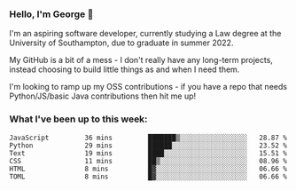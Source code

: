 ### Hello, I'm George 👋

I'm an aspiring software developer, currently studying a Law degree at the University of Southampton, due to graduate in summer 2022. 

My GitHub is a bit of a mess - I don't really have any long-term projects, instead choosing to build little things as and when I need them.

I'm looking to ramp up my OSS contributions - if you have a repo that needs Python/JS/basic Java contributions then hit me up!

<!--
**georgegebbett/georgegebbett** is a ✨ _special_ ✨ repository because its `README.md` (this file) appears on your GitHub profile.

Here are some ideas to get you started:

- 🔭 I’m currently working on ...
- 🌱 I’m currently learning ...
- 👯 I’m looking to collaborate on ...
- 🤔 I’m looking for help with ...
- 💬 Ask me about ...
- 📫 How to reach me: ...
- 😄 Pronouns: ...
- ⚡ Fun fact: ...
-->

### What I've been up to this week:
<!--START_SECTION:waka-->

```text
JavaScript         36 mins         ███████▒░░░░░░░░░░░░░░░░░   28.87 %
Python             29 mins         ██████░░░░░░░░░░░░░░░░░░░   23.52 %
Text               19 mins         ████░░░░░░░░░░░░░░░░░░░░░   15.51 %
CSS                11 mins         ██▒░░░░░░░░░░░░░░░░░░░░░░   08.96 %
HTML               8 mins          █▓░░░░░░░░░░░░░░░░░░░░░░░   06.66 %
TOML               8 mins          █▓░░░░░░░░░░░░░░░░░░░░░░░   06.66 %
```

<!--END_SECTION:waka-->
